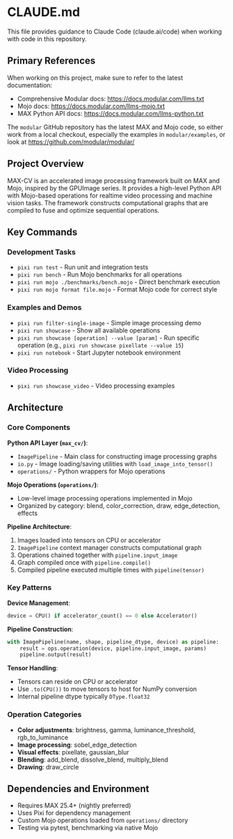 # CLAUDE.md

This file provides guidance to Claude Code (claude.ai/code) when working with code in this repository.

## Primary References

When working on this project, make sure to refer to the latest documentation:

- Comprehensive Modular docs: <https://docs.modular.com/llms.txt>
- Mojo docs: <https://docs.modular.com/llms-mojo.txt>
- MAX Python API docs: <https://docs.modular.com/llms-python.txt>

The `modular` GitHub repository has the latest MAX and Mojo code, so either
work from a local checkout, especially the examples in `modular/examples`, or
look at <https://github.com/modular/modular/>

## Project Overview

MAX-CV is an accelerated image processing framework built on MAX and Mojo, inspired by the GPUImage series. It provides a high-level Python API with Mojo-based operations for realtime video processing and machine vision tasks. The framework constructs computational graphs that are compiled to fuse and optimize sequential operations.

## Key Commands

### Development Tasks
- `pixi run test` - Run unit and integration tests
- `pixi run bench` - Run Mojo benchmarks for all operations
- `pixi run mojo ./benchmarks/bench.mojo` - Direct benchmark execution
- `pixi run mojo format file.mojo` - Format Mojo code for correct style

### Examples and Demos
- `pixi run filter-single-image` - Simple image processing demo
- `pixi run showcase` - Show all available operations
- `pixi run showcase [operation] --value [param]` - Run specific operation (e.g., `pixi run showcase pixellate --value 15`)
- `pixi run notebook` - Start Jupyter notebook environment

### Video Processing
- `pixi run showcase_video` - Video processing examples

## Architecture

### Core Components

**Python API Layer (`max_cv/`)**:
- `ImagePipeline` - Main class for constructing image processing graphs
- `io.py` - Image loading/saving utilities with `load_image_into_tensor()`
- `operations/` - Python wrappers for Mojo operations

**Mojo Operations (`operations/`)**:
- Low-level image processing operations implemented in Mojo
- Organized by category: blend, color_correction, draw, edge_detection, effects

**Pipeline Architecture**:
1. Images loaded into tensors on CPU or accelerator
2. `ImagePipeline` context manager constructs computational graph
3. Operations chained together with `pipeline.input_image`
4. Graph compiled once with `pipeline.compile()`
5. Compiled pipeline executed multiple times with `pipeline(tensor)`

### Key Patterns

**Device Management**:
```python
device = CPU() if accelerator_count() == 0 else Accelerator()
```

**Pipeline Construction**:
```python
with ImagePipeline(name, shape, pipeline_dtype, device) as pipeline:
    result = ops.operation(device, pipeline.input_image, params)
    pipeline.output(result)
```

**Tensor Handling**:
- Tensors can reside on CPU or accelerator
- Use `.to(CPU())` to move tensors to host for NumPy conversion
- Internal pipeline dtype typically `DType.float32`

### Operation Categories

- **Color adjustments**: brightness, gamma, luminance_threshold, rgb_to_luminance
- **Image processing**: sobel_edge_detection  
- **Visual effects**: pixellate, gaussian_blur
- **Blending**: add_blend, dissolve_blend, multiply_blend
- **Drawing**: draw_circle

## Dependencies and Environment

- Requires MAX 25.4+ (nightly preferred)
- Uses Pixi for dependency management
- Custom Mojo operations loaded from `operations/` directory
- Testing via pytest, benchmarking via native Mojo
